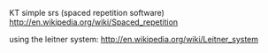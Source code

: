 KT
simple srs (spaced repetition software)
http://en.wikipedia.org/wiki/Spaced_repetition

using the leitner system: http://en.wikipedia.org/wiki/Leitner_system
